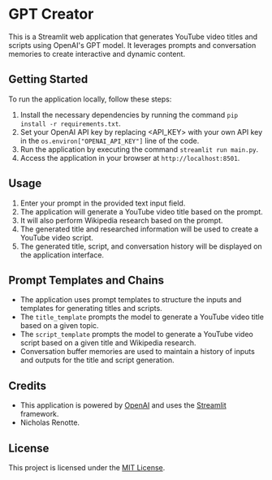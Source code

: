 # GPT Creator

This is a Streamlit web application that generates YouTube video titles and scripts using OpenAI's GPT model. It leverages prompts and conversation memories to create interactive and dynamic content.

## Getting Started

To run the application locally, follow these steps:

1. Install the necessary dependencies by running the command `pip install -r requirements.txt`.
2. Set your OpenAI API key by replacing <API_KEY> with your own API key in the `os.environ["OPENAI_API_KEY"]` line of the code.
3. Run the application by executing the command `streamlit run main.py`.
4. Access the application in your browser at `http://localhost:8501`.

## Usage

1. Enter your prompt in the provided text input field.
2. The application will generate a YouTube video title based on the prompt.
3. It will also perform Wikipedia research based on the prompt.
4. The generated title and researched information will be used to create a YouTube video script.
5. The generated title, script, and conversation history will be displayed on the application interface.

## Prompt Templates and Chains

- The application uses prompt templates to structure the inputs and templates for generating titles and scripts.
- The `title_template` prompts the model to generate a YouTube video title based on a given topic.
- The `script_template` prompts the model to generate a YouTube video script based on a given title and Wikipedia research.
- Conversation buffer memories are used to maintain a history of inputs and outputs for the title and script generation.

## Credits

- This application is powered by [OpenAI](https://openai.com/) and uses the [Streamlit](https://streamlit.io/) framework.
- Nicholas Renotte.

## License

This project is licensed under the [MIT License](LICENSE).
